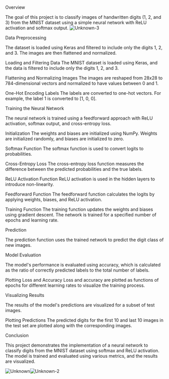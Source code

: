 Overview

The goal of this project is to classify images of handwritten digits (1, 2, and 3) from the MNIST dataset using a simple neural network with ReLU activation and softmax output.
![Unknown-3](https://github.com/user-attachments/assets/9c65bcd1-a4b3-485b-977b-877489b4fefa)

Data Preprocessing

The dataset is loaded using Keras and filtered to include only the digits 1, 2, and 3. The images are then flattened and normalized.

Loading and Filtering Data
The MNIST dataset is loaded using Keras, and the data is filtered to include only the digits 1, 2, and 3.

Flattening and Normalizing Images
The images are reshaped from 28x28 to 784-dimensional vectors and normalized to have values between 0 and 1.

One-Hot Encoding Labels
The labels are converted to one-hot vectors. For example, the label 1 is converted to [1, 0, 0].

Training the Neural Network

The neural network is trained using a feedforward approach with ReLU activation, softmax output, and cross-entropy loss.

Initialization
The weights and biases are initialized using NumPy. Weights are initialized randomly, and biases are initialized to zero.

Softmax Function
The softmax function is used to convert logits to probabilities.

Cross-Entropy Loss
The cross-entropy loss function measures the difference between the predicted probabilities and the true labels.

ReLU Activation Function
ReLU activation is used in the hidden layers to introduce non-linearity.

Feedforward Function
The feedforward function calculates the logits by applying weights, biases, and ReLU activation.

Training Function
The training function updates the weights and biases using gradient descent. The network is trained for a specified number of epochs and learning rate.

Prediction

The prediction function uses the trained network to predict the digit class of new images.

Model Evaluation

The model's performance is evaluated using accuracy, which is calculated as the ratio of correctly predicted labels to the total number of labels.

Plotting Loss and Accuracy
Loss and accuracy are plotted as functions of epochs for different learning rates to visualize the training process.

Visualizing Results

The results of the model's predictions are visualized for a subset of test images.

Plotting Predictions
The predicted digits for the first 10 and last 10 images in the test set are plotted along with the corresponding images.

Conclusion

This project demonstrates the implementation of a neural network to classify digits from the MNIST dataset using softmax and ReLU activation. The model is trained and evaluated using various metrics, and the results are visualized.

![Unknown](https://github.com/user-attachments/assets/218d50d2-57fb-4c81-aee3-572a36f8ce86)![Unknown-2](https://github.com/user-attachments/assets/aa7711e3-e9da-424a-8c9a-3cf4da052cb4)

